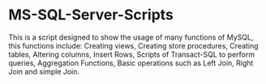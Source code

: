 # MS-SQL-Server-Scripts

This is a script designed to show the usage of many functions of MySQL, this functions include:
Creating views,
Creating store procedures,
Creating tables,
Altering columns,
Insert Rows,
Scripts of Transact-SQL to perform queries,
Aggregation Functions,
Basic operations such as Left Join, Right Join and simple Join.
